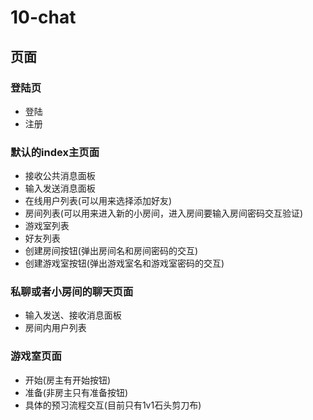 # 10-chat
## 页面
### 登陆页
+ 登陆
+ 注册


### 默认的index主页面
+ 接收公共消息面板
+ 输入发送消息面板
+ 在线用户列表(可以用来选择添加好友)
+ 房间列表(可以用来进入新的小房间，进入房间要输入房间密码交互验证)
+ 游戏室列表
+ 好友列表
+ 创建房间按钮(弹出房间名和房间密码的交互)
+ 创建游戏室按钮(弹出游戏室名和游戏室密码的交互)


### 私聊或者小房间的聊天页面
+ 输入发送、接收消息面板
+ 房间内用户列表

### 游戏室页面
+ 开始(房主有开始按钮)
+ 准备(非房主只有准备按钮)
+ 具体的预习流程交互(目前只有1v1石头剪刀布)